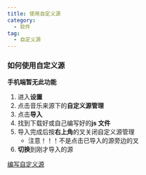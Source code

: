 ```yaml
---
title: 使用自定义源
category:
  - 软件
tag:
  - 自定义源
---
```


### 如何使用自定义源

**手机端暂无此功能**

1. 进入**设置**
2. 点击音乐来源下的**自定义源管理**
3. 点击**导入**
4. 找到下载好或自己编写好的**js 文件**
5. 导入完成后按**右上角**的叉关闭自定义源管理
   - 注意！！！不是点击已导入的源旁边的叉
6. **切换**到刚才导入的源

[编写自定义源](./custom-source)
